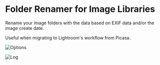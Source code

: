 Folder Renamer for Image Libraries
==========

Rename your image folders with the data based on EXIF data and/or the image create date. 

Useful when migrating to Lightroom's workflow from Picasa.

  ![Options](/DavidVeksler/ImageLibraryRenamer/blob/master/Screenshots/Options.png)
  
  ![Log](/DavidVeksler/ImageLibraryRenamer/blob/master/Screenshots/Log.png)
